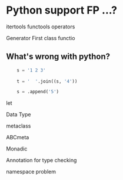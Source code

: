 Python support FP ...?
===============================
itertools
functools
operators

Generator
First class functio

What's wrong with python?
--------------------------------
``` python
    s = '1 2 3'
    
    t = '  '.join((s, '4'))

    s = .append('5')
```

let

Data Type

metaclass

ABCmeta

Monadic

Annotation for type checking

namespace problem
